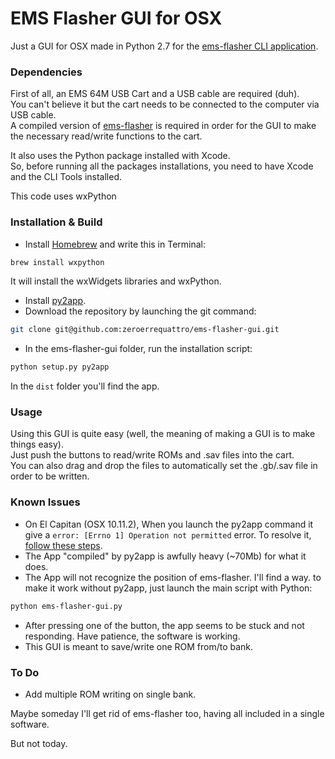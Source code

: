 # EMS Flasher GUI for OSX

Just a GUI for OSX made in Python 2.7 for the [ems-flasher CLI application](https://github.com/mikeryan/ems-flasher).

### Dependencies
First of all, an EMS 64M USB Cart and a USB cable are required (duh).<br />
You can't believe it but the cart needs to be connected to the computer via USB cable.<br />
A compiled version of [ems-flasher](https://github.com/mikeryan/ems-flasher) is required in order for the GUI to make the necessary read/write functions to the cart.

It also uses the Python package installed with Xcode.<br />
So, before running all the packages installations, you need to have Xcode and the CLI Tools installed.

This code uses wxPython

### Installation & Build
- Install [Homebrew](http://brew.sh/) and write this in Terminal:<br />
 ```bash
 brew install wxpython
 ```
 It will install the wxWidgets libraries and wxPython.
- Install [py2app](https://pythonhosted.org/py2app/).
- Download the repository by launching the git command:<br />
 ```bash
 git clone git@github.com:zeroerrequattro/ems-flasher-gui.git
 ```
- In the ems-flasher-gui folder, run the installation script:
 ```bash
 python setup.py py2app
 ```
 In the `dist` folder you'll find the app.

### Usage
Using this GUI is quite easy (well, the meaning of making a GUI is to make things easy).<br />
Just push the buttons to read/write ROMs and .sav files into the cart.<br />
You can also drag and drop the files to automatically set the .gb/.sav file in order to be written.

### Known Issues
- On El Capitan (OSX 10.11.2), When you launch the py2app command it give a `error: [Errno 1] Operation not permitted` error. To resolve it, [follow these steps](http://stackoverflow.com/questions/33197412/py2app-operation-not-permitted).
- The App "compiled" by py2app is awfully heavy (~70Mb) for what it does. 
- The App will not recognize the position of ems-flasher. I'll find a way.
 to make it work without py2app, just launch the main script with Python:
 ```bash
 python ems-flasher-gui.py
 ```
- After pressing one of the button, the app seems to be stuck and not responding. Have patience, the software is working.
- This GUI is meant to save/write one ROM from/to bank.

### To Do
- Add multiple ROM writing on single bank.

Maybe someday I'll get rid of ems-flasher too, having all included in a single software.

But not today.
